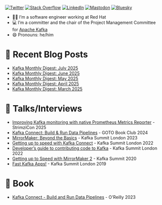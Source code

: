 [![Twitter](https://img.shields.io/badge/Twitter-1DA1F2?logo=x&logoColor=white)](https://twitter.com/MickaelMaison)
[![Stack Overflow](https://img.shields.io/badge/StackOverflow-FE7A16?logo=stackoverflow&logoColor=white)](https://stackoverflow.com/users/1765189/mickael-maison?tab=profile)
[![LinkedIn](https://img.shields.io/badge/LinkedIn-0077B5?logo=linkedin&logoColor=white)](https://www.linkedin.com/in/mickaelmaison/)
[![Mastodon](https://img.shields.io/badge/Mastodon-5855DE?logo=mastodon&logoColor=white)](https://mas.to/@MickaelMaison)
[![Bluesky](https://img.shields.io/badge/Bluesky-3985f7?logo=bluesky&logoColor=white)](https://bsky.app/profile/mickaelmaison.bsky.social)

- 👨‍🔧 I’m a software engineer working at Red Hat
- 💻 I’m a committer and the chair of the Project Management Committee for [Apache Kafka](https://kafka.apache.org/)
- 😄 Pronouns: he/him

# 📝 Recent Blog Posts

- [Kafka Monthly Digest: July 2025](https://developers.redhat.com/blog/2025/08/01/kafka-monthly-digest-july-2025)
- [Kafka Monthly Digest: June 2025](https://developers.redhat.com/blog/2025/07/01/kafka-monthly-digest-june-2025)
- [Kafka Monthly Digest: May 2025](https://developers.redhat.com/blog/2025/06/02/kafka-monthly-digest-may-2025)
- [Kafka Monthly Digest: April 2025](https://developers.redhat.com/blog/2025/05/06/kafka-monthly-digest-april-2025)
- [Kafka Monthly Digest: March 2025](https://developers.redhat.com/blog/2025/04/01/kafka-monthly-digest-march-2025)

# 💬 Talks/Interviews

- [Improving Kafka monitoring with native Prometheus Metrics Reporter](https://www.youtube.com/watch?v=evKGEziQj54) - StrimziCon 2025
- [Kafka Connect: Build & Run Data Pipelines](https://www.youtube.com/watch?v=R7xA6VDy80A) - GOTO Book Club 2024
- [MirrorMaker: Beyond the Basics](https://www.confluent.io/events/kafka-summit-london-2023/mirrormaker-beyond-the-basics/) - Kafka Summit London 2023
- [Getting up to speed with Kafka Connect](https://www.confluent.io/en-gb/events/kafka-summit-london-2022/getting-up-to-speed-with-kafka-connect-from-the-basics-to-the-latest/) - Kafka Summit London 2022
- [Developer’s guide to contributing code to Kafka](https://www.confluent.io/events/kafka-summit-london-2022/developers-guide-to-contributing-code-to-kafka/) - Kafka Summit London 2022
- [Getting up to Speed with MirrorMaker 2](https://www.confluent.io/resources/kafka-summit-2020/getting-up-to-speed-with-mirrormaker-2/) - Kafka Summit 2020
- [Fast Kafka Apps!](https://www.confluent.io/kafka-summit-lon19/fast-kafka-apps/) - Kafka Summit London 2019

# 📘 Book

- [Kafka Connect - Build and Run Data Pipelines](https://www.oreilly.com/library/view/kafka-connect/9781098126520/) - O'Reilly 2023
